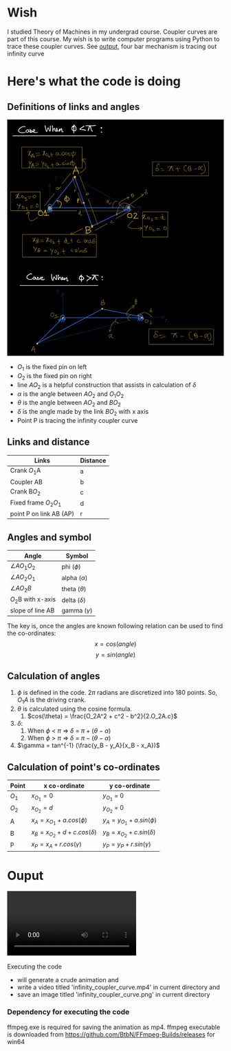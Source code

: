 # Wish

I studied Theory of Machines in my undergrad course. Coupler curves are part of this course. My wish is to write computer programs using Python to trace these coupler curves. See [output](#output), four bar mechanism is tracing out infinity curve

# Here's what the code is doing

## Definitions of links and angles

![four bar infinity coupler curve mechanism](four_bar_infinity_coupler_curve_mechanism.jpeg)

- $O_1$ is the fixed pin on left
- $O_2$ is the fixed pin on right
- line $AO_2$ is a helpful construction that assists in calculation of $\delta$
- $\alpha$ is the angle between $AO_2$ and $O_1O_2$
- $\theta$ is the angle between $AO_2$ and $BO_2$
- $\delta$ is the angle made by the link $BO_2$ with x axis
- Point P is tracing the infinity coupler curve

## Links and distance

| Links                   | Distance |
| ----------------------- | -------- |
| Crank $O_1$A            | a        |
| Coupler AB              | b        |
| Crank B$O_2$            | c        |
| Fixed frame $O_2 O_1$   | d        |
| point P on link AB (AP) | r        |

## Angles and symbol

| Angle              | Symbol           |
| ------------------ | ---------------- |
| $\angle A O_1 O_2$ | phi ($\phi$)     |
| $\angle A O_2 O_1$ | alpha ($\alpha$) |
| $\angle A O_2 B$   | theta ($\theta$) |
| $O_2$B with x-axis | delta ($\delta$) |
| slope of line AB   | gamma ($\gamma$) |

The key is, once the angles are known following relation can be used to find the co-ordinates:
$$ x = cos(angle) $$
$$ y = sin(angle) $$

## Calculation of angles

1. $\phi$ is defined in the code. 2$\pi$ radians are discretized into 180 points. So, $O_1 A$ is the driving crank.
2. $\theta$ is calculated using the cosine formula.
   1. $cos(\theta) = \frac{O_2A^2 + c^2 - b^2}{2.O_2A.c}$
3. $\delta$:
   1. When $\phi$ < $\pi$ => $\delta$ = $\pi + (\theta - \alpha)$
   2. When $\phi$ > $\pi$ => $\delta$ = $\pi - (\theta - \alpha)$
4. $\gamma = tan^{-1} (\frac{y_B - y_A}{x_B - x_A})$

## Calculation of point's co-ordinates

| Point | x co-ordinate                       | y co-ordinate                   |
| ----- | ----------------------------------- | ------------------------------- |
| $O_1$ | $x_{O_1} = 0$                       | $y_{O_1}$ = 0                   |
| $O_2$ | $x_{O_2} = d$                       | $y_{O_2}$ = 0                   |
| A     | $x_A = x_{O_1} + a.cos(\phi)$       | $y_A = y_{O_1} + a.sin(\phi)$   |
| B     | $x_B = x_{O_2} + d + c.cos(\delta)$ | $y_B = x_{O_2} + c.sin(\delta)$ |
| P     | $x_P = x_A + r.cos(\gamma)$         | $y_P = y_P + r.sin(\gamma)$     |

# Ouput

<video src="infinity_coupler_curve.mp4" controls title="Title"></video>

Executing the code 
- will generate a crude animation and 
- write a video titled 'infinity_coupler_curve.mp4' in current directory and
- save an image titled 'infinity_coupler_curve.png' in current directory

### Dependency for executing the code

ffmpeg.exe is required for saving the animation as mp4. ffmpeg executable is downloaded from https://github.com/BtbN/FFmpeg-Builds/releases for win64









